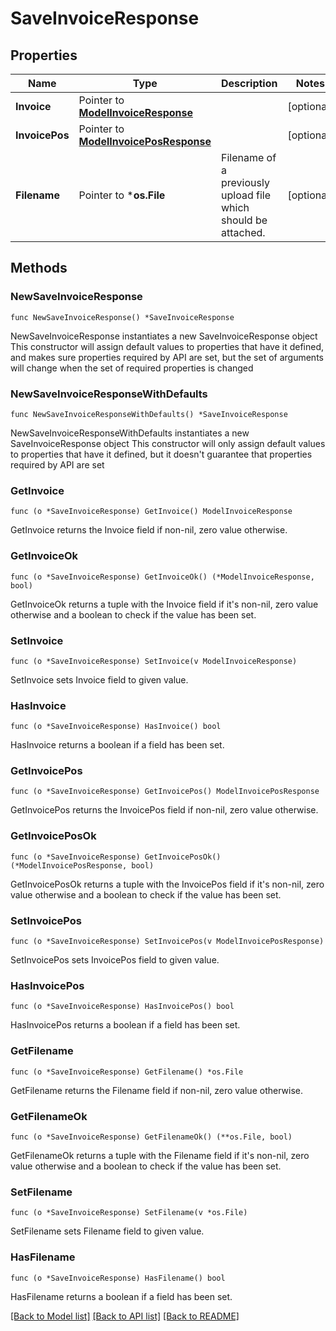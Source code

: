 # SaveInvoiceResponse

## Properties

Name | Type | Description | Notes
------------ | ------------- | ------------- | -------------
**Invoice** | Pointer to [**ModelInvoiceResponse**](ModelInvoiceResponse.md) |  | [optional] 
**InvoicePos** | Pointer to [**ModelInvoicePosResponse**](ModelInvoicePosResponse.md) |  | [optional] 
**Filename** | Pointer to ***os.File** | Filename of a previously upload file which should be attached. | [optional] 

## Methods

### NewSaveInvoiceResponse

`func NewSaveInvoiceResponse() *SaveInvoiceResponse`

NewSaveInvoiceResponse instantiates a new SaveInvoiceResponse object
This constructor will assign default values to properties that have it defined,
and makes sure properties required by API are set, but the set of arguments
will change when the set of required properties is changed

### NewSaveInvoiceResponseWithDefaults

`func NewSaveInvoiceResponseWithDefaults() *SaveInvoiceResponse`

NewSaveInvoiceResponseWithDefaults instantiates a new SaveInvoiceResponse object
This constructor will only assign default values to properties that have it defined,
but it doesn't guarantee that properties required by API are set

### GetInvoice

`func (o *SaveInvoiceResponse) GetInvoice() ModelInvoiceResponse`

GetInvoice returns the Invoice field if non-nil, zero value otherwise.

### GetInvoiceOk

`func (o *SaveInvoiceResponse) GetInvoiceOk() (*ModelInvoiceResponse, bool)`

GetInvoiceOk returns a tuple with the Invoice field if it's non-nil, zero value otherwise
and a boolean to check if the value has been set.

### SetInvoice

`func (o *SaveInvoiceResponse) SetInvoice(v ModelInvoiceResponse)`

SetInvoice sets Invoice field to given value.

### HasInvoice

`func (o *SaveInvoiceResponse) HasInvoice() bool`

HasInvoice returns a boolean if a field has been set.

### GetInvoicePos

`func (o *SaveInvoiceResponse) GetInvoicePos() ModelInvoicePosResponse`

GetInvoicePos returns the InvoicePos field if non-nil, zero value otherwise.

### GetInvoicePosOk

`func (o *SaveInvoiceResponse) GetInvoicePosOk() (*ModelInvoicePosResponse, bool)`

GetInvoicePosOk returns a tuple with the InvoicePos field if it's non-nil, zero value otherwise
and a boolean to check if the value has been set.

### SetInvoicePos

`func (o *SaveInvoiceResponse) SetInvoicePos(v ModelInvoicePosResponse)`

SetInvoicePos sets InvoicePos field to given value.

### HasInvoicePos

`func (o *SaveInvoiceResponse) HasInvoicePos() bool`

HasInvoicePos returns a boolean if a field has been set.

### GetFilename

`func (o *SaveInvoiceResponse) GetFilename() *os.File`

GetFilename returns the Filename field if non-nil, zero value otherwise.

### GetFilenameOk

`func (o *SaveInvoiceResponse) GetFilenameOk() (**os.File, bool)`

GetFilenameOk returns a tuple with the Filename field if it's non-nil, zero value otherwise
and a boolean to check if the value has been set.

### SetFilename

`func (o *SaveInvoiceResponse) SetFilename(v *os.File)`

SetFilename sets Filename field to given value.

### HasFilename

`func (o *SaveInvoiceResponse) HasFilename() bool`

HasFilename returns a boolean if a field has been set.


[[Back to Model list]](../README.md#documentation-for-models) [[Back to API list]](../README.md#documentation-for-api-endpoints) [[Back to README]](../README.md)


